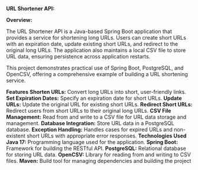 **URL Shortener API:**

**Overview:**

The URL Shortener API is a Java-based Spring Boot application that provides a service for shortening long URLs. Users can create short URLs with an expiration date, update existing short URLs, and redirect to the original long URLs. The application also maintains a local CSV file to store URL data, ensuring persistence across application restarts.

This project demonstrates practical use of Spring Boot, PostgreSQL, and OpenCSV, offering a comprehensive example of building a URL shortening service.

**Features**
**Shorten URLs:** Convert long URLs into short, user-friendly links.
**Set Expiration Dates:** Specify an expiration date for short URLs.
**Update URLs:** Update the original URL for existing short URLs.
**Redirect Short URLs:** Redirect users from short URLs to their original long URLs.
**CSV File Management:** Read from and write to a CSV file for URL data storage and management.
**Database Integration:** Store URL data in a PostgreSQL database.
**Exception Handling:** Handles cases for expired URLs and non-existent short URLs with appropriate error responses.
**Technologies Used**
**Java 17:** Programming language used for the application.
**Spring Boot:** Framework for building the RESTful API.
**PostgreSQL:** Relational database for storing URL data.
**OpenCSV:** Library for reading from and writing to CSV files.
**Maven:** Build tool for managing dependencies and building the project
